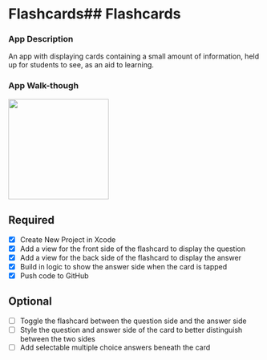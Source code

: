 # Flashcards## Flashcards

### App Description
An app with displaying cards containing a small amount of information, held up for students to see, as an aid to learning.

### App Walk-though
 <img src="http://g.recordit.co/Wv0tF8knt4.gif" width=200><br>

## Required
- [X] Create New Project in Xcode
- [X] Add a view for the front side of the flashcard to display the question
- [x] Add a view for the back side of the flashcard to display the answer
- [x] Build in logic to show the answer side when the card is tapped
- [x] Push code to GitHub
## Optional
- [ ] Toggle the flashcard between the question side and the answer side
- [ ] Style the question and answer side of the card to better distinguish between the two sides
- [ ] Add selectable multiple choice answers beneath the card
